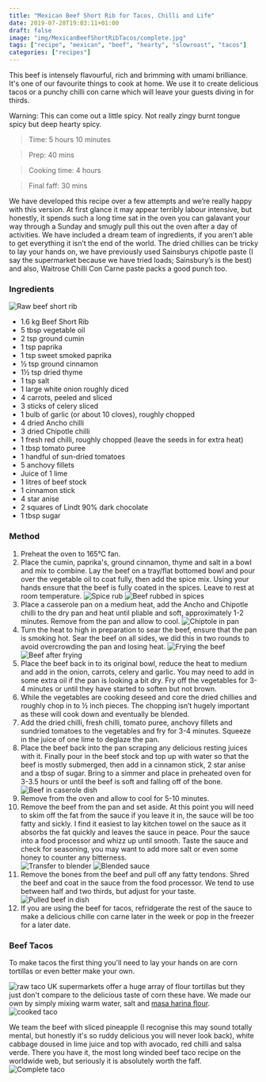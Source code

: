 ```yaml
---
title: "Mexican Beef Short Rib for Tacos, Chilli and Life"
date: 2019-07-28T19:03:11+01:00
draft: false
image: "img/MexicanBeefShortRibTacos/complete.jpg"
tags: ["recipe", "mexican", "beef", "hearty", "slowroast", "tacos"]
categories: ["recipes"]
---
```


This beef is intensely flavourful, rich and brimming with umami brilliance. It's one of our favourite things to cook at home. We use it to create delicious tacos or a punchy chilli con carne which will leave your guests diving in for thirds.

Warning: This can come out a little spicy. Not really zingy burnt tongue spicy but deep hearty spicy.

<!--more-->

> Time: 5 hours 10 minutes

> Prep: 40 mins

> Cooking time: 4 hours

> Final faff: 30 mins 

We have developed this recipe over a few attempts and we’re really happy with this version. At first glance it may appear terribly labour intensive, but honestly, it spends such a long time sat in the oven you can galavant your way through a Sunday and smugly pull this out the oven after a day of activities. We have included a dream team of ingredients, if you aren't able to get everything it isn’t the end of the world. The dried chillies can be tricky to lay your hands on, we have previously used Sainsburys chipotle paste (I say the supermarket because we have tried loads; Sainsbury’s is the best) and also, Waitrose Chilli Con Carne paste packs a good punch too. 

### Ingredients
![Raw beef short rib](/img/MexicanBeefShortRibTacos/rawbeef.jpg)

- 1.6 kg Beef Short Rib
- 5 tbsp vegetable oil
- 2 tsp ground cumin
- 1 tsp paprika 
- 1 tsp sweet smoked paprika
- ½ tsp ground cinnamon 
- 1½ tsp dried thyme 
- 1 tsp salt
- 1 large white onion roughly diced
- 4 carrots, peeled and sliced
- 3 sticks of celery sliced
- 1 bulb of garlic (or about 10 cloves), roughly chopped
- 4 dried Ancho chilli
- 3 dried Chipotle chilli
- 1 fresh red chilli, roughly chopped (leave the seeds in for extra heat)
- 1 tbsp tomato puree
- 1 handful of sun-dried tomatoes
- 5 anchovy fillets
- Juice of 1 lime
- 1 litres of beef stock 
- 1 cinnamon stick
- 4 star anise
- 2 squares of Lindt 90% dark chocolate 
- 1 tbsp sugar 

### Method
1. Preheat the oven to 165°C fan. 
2. Place the cumin, paprika's, ground cinnamon, thyme and salt in a bowl and mix to combine. Lay the beef on a tray/flat bottomed bowl and pour over the vegetable oil to coat fully, then add the spice mix. Using your hands ensure that the beef is fully coated in the spices. Leave to rest at room temperature.
![Spice rub](/img/MexicanBeefShortRibTacos/rub.jpg)
![Beef rubbed in spices](/img/MexicanBeefShortRibTacos/rubbedbeef.jpg)
3. Place a casserole pan on a medium heat, add the Ancho and Chipotle chilli to the dry pan and heat until pliable and soft, approximately 1-2 minutes. Remove from the pan and allow to cool. 
![Chiptole in pan](/img/MexicanBeefShortRibTacos/chipotle.jpg)
4. Turn the heat to high in preparation to sear the beef, ensure that the pan is smoking hot. Sear the beef on all sides, we did this in two rounds to avoid overcrowding the pan and losing heat. 
![Frying the beef](/img/MexicanBeefShortRibTacos/frying.jpg)
![Beef after frying](/img/MexicanBeefShortRibTacos/friedbeef.jpg)
5. Place the beef back in to its original bowl, reduce the heat to medium and add in the onion, carrots, celery and garlic. You may need to add in some extra oil if the pan is looking a bit dry. Fry off the vegetables for 3-4 minutes or until they have started to soften but not brown. 
6. While the vegetables are cooking deseed and core the dried chillies and roughly chop in to ½ inch pieces. The chopping isn’t hugely important as these will cook down and eventually be blended. 
7. Add the dried chilli, fresh chilli, tomato puree, anchovy fillets and sundried tomatoes to the vegetables and fry for 3-4 minutes.  Squeeze in the juice of one lime to deglaze the pan. 
8. Place the beef back into the pan scraping any delicious resting juices with it. Finally pour in the beef stock and top up with water so that the beef is mostly submerged, then add in a cinnamon stick, 2 star anise and a tbsp of sugar. Bring to a simmer and place in preheated oven for 3-3.5 hours or until the beef is soft and falling off of the bone. 
![Beef in caserole dish](/img/MexicanBeefShortRibTacos/stew.jpg)
9. Remove from the oven and allow to cool for 5-10 minutes. 
10. Remove the beef from the pan and set aside. At this point you will need to skim off the fat from the sauce if you leave it in, the sauce will be too fatty and sickly. I find it easiest to lay kitchen towel on the sauce as it absorbs the fat quickly and leaves the sauce in peace. Pour the sauce into a food processor and whizz up until smooth. Taste the sauce and check for seasoning, you may want to add more salt or even some honey to counter any bitterness.  
![Transfer to blender](/img/MexicanBeefShortRibTacos/blender1.jpg)
![Blended sauce](/img/MexicanBeefShortRibTacos/blender2.jpg)
11. Remove the bones from the beef and pull off any fatty tendons. Shred the beef and coat in the sauce from the food processor. We tend to use between half and two thirds, but adjust for your taste. 
![Pulled beef in dish](/img/MexicanBeefShortRibTacos/pulled.jpg)
12. If you are using the beef for tacos, refridgerate the rest of the sauce to make a delicious chille con carne later in the week or pop in the freezer for a later date. 


### Beef Tacos 
To make tacos the first thing you'll need to lay your hands on are corn tortillas or even better make your own. 

![raw taco](/img/MexicanBeefShortRibTacos/rawtacos.jpg)
UK supermarkets offer a huge array of flour tortillas but they just don't compare to the delicious taste of corn these have. We made our own by simply mixing warm water, salt and [masa harina flour](https://www.amazon.co.uk/Maseca-Harina-White-Tortilla-Flour/dp/B07CT1J7BK/ref=asc_df_B07CT1J7BK/?tag=googshopuk-21&linkCode=df0&hvadid=310843163501&hvpos=1o2&hvnetw=g&hvrand=4719836386772043153&hvpone=&hvptwo=&hvqmt=&hvdev=c&hvdvcmdl=&hvlocint=&hvlocphy=9045605&hvtargid=pla-699720111055&psc=1). 
![cooked taco](/img/MexicanBeefShortRibTacos/tacos.jpg)

We team the beef with sliced pineapple (I recognise this may sound totally mental, but honestly it's so ruddy delicious you will never look back), white cabbage doused in lime juice and top with avocado, red chilli and salsa verde. There you have it, the most long winded beef taco recipe on the worldwide web, but seriously it is absolutely worth the faff.
![Complete taco](/img/MexicanBeefShortRibTacos/complete.jpg)



 


